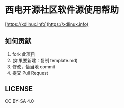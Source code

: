 # 西电开源社区软件源使用帮助

[https://xdlinux.info](https://xdlinux.info)

## 如何贡献

1. fork 此项目
2. (如果要新建：复制 template.md)
3. 修改，恰当地 commit
4. 提交 Pull Request

## LICENSE

CC BY-SA 4.0
